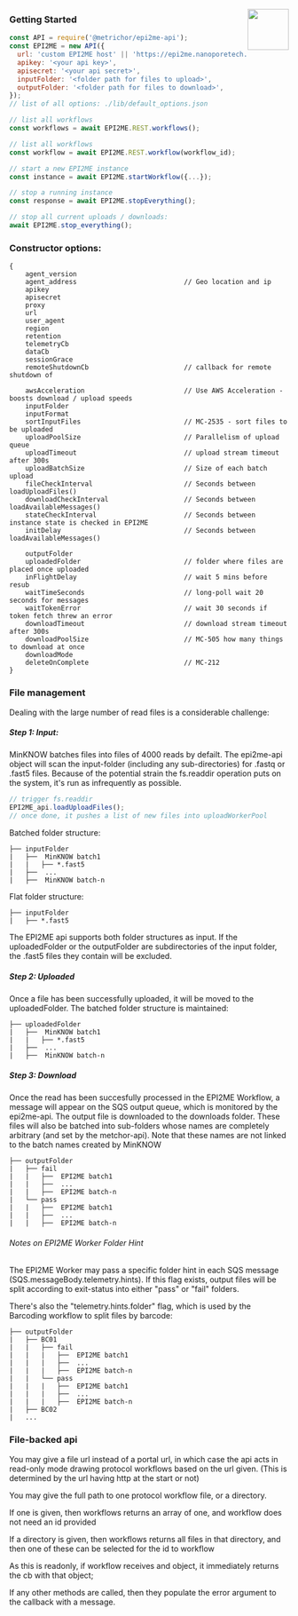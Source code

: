<a href="http://metrichor.com"><img src="https://epi2me.nanoporetech.com/gfx/logo_print.png" height="74" align="right"></a>

### Getting Started

```js
const API = require('@metrichor/epi2me-api');
const EPI2ME = new API({
  url: 'custom EPI2ME host' || 'https://epi2me.nanoporetech.com',
  apikey: '<your api key>',
  apisecret: '<your api secret>',
  inputFolder: '<folder path for files to upload>',
  outputFolder: '<folder path for files to download>',
});
// list of all options: ./lib/default_options.json

// list all workflows
const workflows = await EPI2ME.REST.workflows();

// list all workflows
const workflow = await EPI2ME.REST.workflow(workflow_id);

// start a new EPI2ME instance
const instance = await EPI2ME.startWorkflow({...});

// stop a running instance
const response = await EPI2ME.stopEverything();

// stop all current uploads / downloads:
await EPI2ME.stop_everything();
```

### Constructor options:

```
{
    agent_version
    agent_address                           // Geo location and ip
    apikey
    apisecret
    proxy
    url
    user_agent
    region
    retention
    telemetryCb
    dataCb
    sessionGrace
    remoteShutdownCb                        // callback for remote shutdown of

    awsAcceleration                         // Use AWS Acceleration - boosts download / upload speeds
    inputFolder
    inputFormat
    sortInputFiles                          // MC-2535 - sort files to be uploaded
    uploadPoolSize                          // Parallelism of upload queue
    uploadTimeout                           // upload stream timeout after 300s
    uploadBatchSize                         // Size of each batch upload
    fileCheckInterval                       // Seconds between loadUploadFiles()
    downloadCheckInterval                   // Seconds between loadAvailableMessages()
    stateCheckInterval                      // Seconds between instance state is checked in EPI2ME
    initDelay                               // Seconds between loadAvailableMessages()

    outputFolder
    uploadedFolder                          // folder where files are placed once uploaded
    inFlightDelay                           // wait 5 mins before resub
    waitTimeSeconds                         // long-poll wait 20 seconds for messages
    waitTokenError                          // wait 30 seconds if token fetch threw an error
    downloadTimeout                         // download stream timeout after 300s
    downloadPoolSize                        // MC-505 how many things to download at once
    downloadMode
    deleteOnComplete                        // MC-212
}
```

### File management

Dealing with the large number of read files is a considerable challenge:

##### Step 1: Input:

MinKNOW batches files into files of 4000 reads by defailt. The epi2me-api object will scan the input-folder (including any sub-directories) for .fastq or .fast5 files. Because of the potential strain the fs.readdir operation puts on the system, it's run as infrequently as possible.

```js
// trigger fs.readdir
EPI2ME_api.loadUploadFiles();
// once done, it pushes a list of new files into uploadWorkerPool
```

Batched folder structure:

```
├── inputFolder
|   ├──  MinKNOW batch1
|   |   ├── *.fast5
|   ├──  ...
|   ├──  MinKNOW batch-n
```

Flat folder structure:

```
├── inputFolder
|   ├── *.fast5
```

The EPI2ME api supports both folder structures as input. If the uploadedFolder or the outputFolder are subdirectories of the input folder, the .fast5 files they contain will be excluded.

##### Step 2: Uploaded

Once a file has been successfully uploaded, it will be moved to the uploadedFolder. The batched folder structure is maintained:

```
├── uploadedFolder
|   ├──  MinKNOW batch1
|   |   ├── *.fast5
|   ├──  ...
|   ├──  MinKNOW batch-n
```

##### Step 3: Download

Once the read has been succesfully processed in the EPI2ME Workflow, a message will appear on the SQS output queue, which is monitored by the epi2me-api. The output file is downloaded to the downloads folder. These files will also be batched into sub-folders whose names are completely arbitrary (and set by the metchor-api). Note that these names are not linked to the batch names created by MinKNOW

```
├── outputFolder
|   ├── fail
|   |   ├──  EPI2ME batch1
|   |   ├──  ...
|   |   ├──  EPI2ME batch-n
|   └── pass
|   |   ├──  EPI2ME batch1
|   |   ├──  ...
|   |   ├──  EPI2ME batch-n
```

###### Notes on EPI2ME Worker Folder Hint

The EPI2ME Worker may pass a specific folder hint in each SQS message (SQS.messageBody.telemetry.hints). If this flag exists, output files will be split according to exit-status into either "pass" or "fail" folders.

There's also the "telemetry.hints.folder" flag, which is used by the Barcoding workflow to split files by barcode:

```
├── outputFolder
|   ├── BC01
|   |   ├── fail
|   |   |   ├──  EPI2ME batch1
|   |   |   ├──  ...
|   |   |   ├──  EPI2ME batch-n
|   |   └── pass
|   |   |   ├──  EPI2ME batch1
|   |   |   ├──  ...
|   |   |   ├──  EPI2ME batch-n
|   ├── BC02
|   ...
```

### File-backed api

You may give a file url instead of a portal url, in which case the api acts in read-only mode drawing protocol workflows based on the url given. (This is determined by the url having http at the start or not)

You may give the full path to one protocol workflow file, or a directory.

If one is given, then workflows returns an array of one, and workflow does not need an id provided

If a directory is given, then workflows returns all files in that directory, and then one of these can be selected for the id to workflow

As this is readonly, if workflow receives and object, it immediately returns the cb with that object;

If any other methods are called, then they populate the error argument to the callback with a message.
